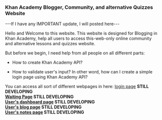 ### Khan Academy Blogger, Community, and alternative Quizzes Website

---If I have any IMPORTANT update, I will posted here---

Hello and Welcome to this website. This website is designed for Blogging in Khan Academy, help all users to access this-web-only online community and alternative lessons and quizzes website.

But before we begin, I need help from all people on all different parts:
<br><ul><li>How to create Khan Academy API?</li>
  <li>How to validate user's input? In other word, how can I create a simple login page using Khan Academy API?</li></ul>
  
You can access all sort of different webpages in here:
<a href="/login.html">login page</a> <b>STILL DEVELOPING</a> <br />
<a href="/waiting.html">Waiting Page</a> <b>STILL DEVELOPING</a> <br />
<a href="/dashboard.html">User's dashboard page</a> <b>STILL DEVELOPING</a> <br />
<a href="/blog.html">User's blog page</a> <b>STILL DEVELOPING</a> <br />
<a href="/notes.html">User's notes page</a> <b>STILL DEVELOPING</a> <br />
